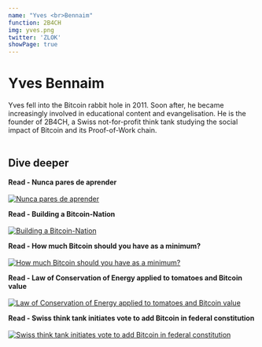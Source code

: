 ```yaml
---
name: "Yves <br>Bennaim"
function: 2B4CH
img: yves.png
twitter: 'ZLOK'
showPage: true
---
```


# Yves Bennaim
 
Yves fell into the Bitcoin rabbit hole in 2011. Soon after, he became increasingly involved in educational content and evangelisation. He is the founder of 2B4CH, a Swiss not-for-profit think tank studying the social impact of Bitcoin and its Proof-of-Work chain.
<br><br>

## Dive deeper


<div class="grid grid-cols-2 gap-5">
<div class="p-3 my-2">

**Read - Nunca pares de aprender**  <br><br>
[![Nunca pares de aprender](/content/yves1.png)](https://diarioelsalvador.com/nunca-pares-de-aprender/93519/)
</div>

<div class="p-3 my-2">

**Read - Building a Bitcoin-Nation**  <br><br>
[![Building a Bitcoin-Nation](/content/yves2.png)](http://2b4.ch/like-a-letter-at-the-post-office-building-a-bitcoin-nation-part-1/)
</div>

<div class="p-3 my-2">

**Read - How much Bitcoin should you have as a minimum?**  <br><br>
[![How much Bitcoin should you have as a minimum?](/content/yves3.png)](https://bennaim.com/how-much-bitcoin-is-enough/)
</div>

<div class="p-3 my-2">

**Read - Law of Conservation of Energy applied to tomatoes and Bitcoin value**  <br><br>
[![Law of Conservation of Energy applied to tomatoes and Bitcoin value](/content/yves4.png)](https://bennaim.com/bitcoin-value-conservation/)
</div>

<div class="p-3 my-2">

**Read - Swiss think tank initiates vote to add Bitcoin in federal constitution**  <br><br>
[![Swiss think tank initiates vote to add Bitcoin in federal constitution](/content/yves5.png)](https://cointelegraph.com/news/swiss-think-tank-initiates-vote-to-add-bitcoin-in-federal-constitution/)
</div>

</div>

<br>




